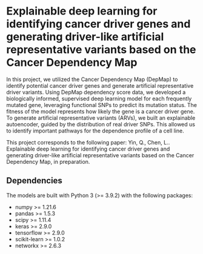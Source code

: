 # Explainable deep learning for identifying cancer driver genes and generating driver-like artificial representative variants based on the Cancer Dependency Map

In this project, we utilized the Cancer Dependency Map (DepMap) to identify potential cancer driver genes and generate artificial representative driver variants. Using DepMap dependency score data, we developed a biologically informed, supervised deep learning model for each frequently mutated gene, leveraging functional SNPs to predict its mutation status. The fitness of the model represents how likely the gene is a cancer driver gene. To generate artificial representative variants (ARVs), we built an explainable autoencoder, guided by the distribution of real driver SNPs. This allowed us to identify important pathways for the dependence profile of a cell line. 

This project corresponds to the following paper: Yin, Q., Chen, L.. Explainable deep learning for identifying cancer driver genes and generating driver-like artificial representative variants based on the Cancer Dependency Map, in preparation.

## Dependencies
The models are built with Python 3 (>= 3.9.2) with the following packages:

* numpy >= 1.21.6
* pandas >= 1.5.3
* scipy >= 1.11.4
* keras >= 2.9.0
* tensorflow >= 2.9.0
* scikit-learn >= 1.0.2
* networkx >= 2.6.3
